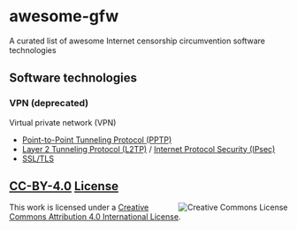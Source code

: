 # awesome-gfw
A curated list of awesome Internet censorship circumvention software technologies

## Software technologies

### VPN (deprecated)
Virtual private network (VPN)

- [Point-to-Point Tunneling Protocol (PPTP)](https://en.wikipedia.org/wiki/Point-to-Point_Tunneling_Protocol)
- [Layer 2 Tunneling Protocol (L2TP)](https://en.wikipedia.org/wiki/Layer_2_Tunneling_Protocol) / [Internet Protocol Security (IPsec)](https://en.wikipedia.org/wiki/IPsec)
- [SSL/TLS](https://en.wikipedia.org/wiki/Transport_Layer_Security)

## [CC-BY-4.0](CC-BY-4.0.html) [License](LICENSE.txt)
<a rel="license" href="https://i.creativecommons.org/l/by/4.0/88x31.png"><img alt="Creative Commons License" style="border-width:0" src="https://i.creativecommons.org/l/by/4.0/88x31.png" align="right" /></a>
This work is licensed under a <a rel="license" href="https://creativecommons.org/licenses/by/4.0/">Creative Commons Attribution 4.0 International License</a>.
